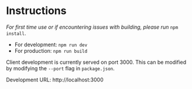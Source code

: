 # Instructions

*For first time use or if encountering issues with building, please run* `npm install`.
- For development: `npm run dev`
- For production: `npm run build`

Client development is currently served on port 3000. This can be modified by modifying the `--port` flag in `package.json`.

Development URL: http://localhost:3000
